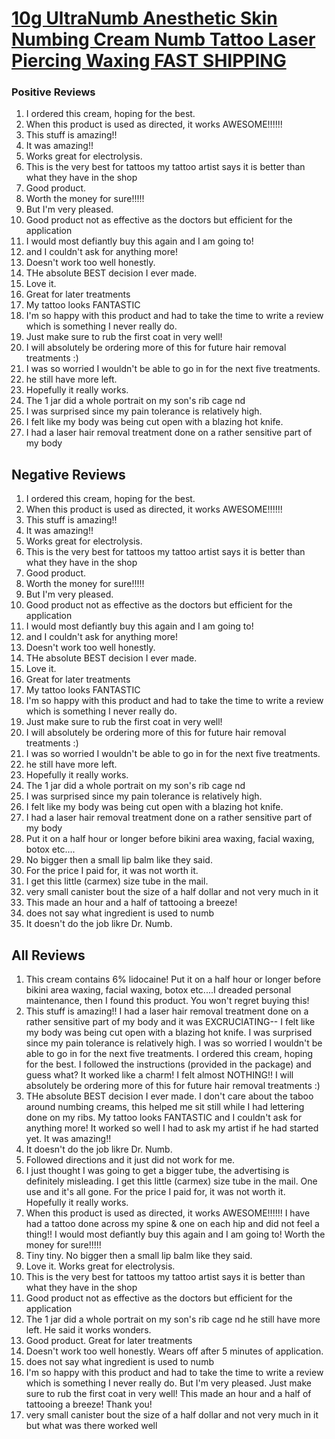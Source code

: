 # [10g UltraNumb Anesthetic Skin Numbing Cream Numb Tattoo Laser Piercing Waxing FAST SHIPPING](https://products.checkmycream.com/products/10g-UltraNumb-Anesthetic-Skin-Numbing-Cream-Numb-Tattoo-Laser-Piercing-Waxing-FAST-SHIPPING.html)

### Positive Reviews

<ol>
      <li>I ordered this cream, hoping for the best.</li>
      <li>When this product is used as directed, it works AWESOME!!!!!!</li>
      <li>This stuff is amazing!!</li>
      <li>It was amazing!!</li>
      <li>Works great for electrolysis.</li>
      <li>This is the very best for tattoos my tattoo artist says it is better than what they have in the shop</li>
      <li>Good product.</li>
      <li>Worth the money for sure!!!!!</li>
      <li>But I&#x27;m very pleased.</li>
      <li>Good product not as effective as the doctors but efficient for the application</li>
      <li>I would most defiantly buy this again and I am going to!</li>
      <li>and I couldn&#x27;t ask for anything more!</li>
      <li>Doesn&#x27;t work too well honestly.</li>
      <li>THe absolute BEST decision I ever made.</li>
      <li>Love it.</li>
      <li>Great for later treatments</li>
      <li>My tattoo looks FANTASTIC</li>
      <li>I&#x27;m so happy with this product and had to take the time to write a review which is something I never really do.</li>
      <li>Just make sure to rub the first coat in very well!</li>
      <li>I will absolutely be ordering more of this for future hair removal treatments :)</li>
      <li>I was so worried I wouldn&#x27;t be able to go in for the next five treatments.</li>
      <li>he still have more left.</li>
      <li>Hopefully it really works.</li>
      <li>The 1 jar did a whole portrait on my son&#x27;s rib cage nd</li>
      <li>I was surprised since my pain tolerance is relatively high.</li>
      <li>I felt like my body was being cut open with a blazing hot knife.</li>
      <li>I had a laser hair removal treatment done on a rather sensitive part of my body</li>
</ol>


<h2>Negative Reviews</h2>
<ol>
<li> I ordered this cream, hoping for the best.</li>
<li> When this product is used as directed, it works AWESOME!!!!!!</li>
<li> This stuff is amazing!!</li>
<li> It was amazing!!</li>
<li> Works great for electrolysis.</li>
<li> This is the very best for tattoos my tattoo artist says it is better than what they have in the shop</li>
<li> Good product.</li>
<li> Worth the money for sure!!!!!</li>
<li> But I&#x27;m very pleased.</li>
<li> Good product not as effective as the doctors but efficient for the application</li>
<li> I would most defiantly buy this again and I am going to!</li>
<li> and I couldn&#x27;t ask for anything more!</li>
<li> Doesn&#x27;t work too well honestly.</li>
<li> THe absolute BEST decision I ever made.</li>
<li> Love it.</li>
<li> Great for later treatments</li>
<li> My tattoo looks FANTASTIC</li>
<li> I&#x27;m so happy with this product and had to take the time to write a review which is something I never really do.</li>
<li> Just make sure to rub the first coat in very well!</li>
<li> I will absolutely be ordering more of this for future hair removal treatments :)</li>
<li> I was so worried I wouldn&#x27;t be able to go in for the next five treatments.</li>
<li> he still have more left.</li>
<li> Hopefully it really works.</li>
<li> The 1 jar did a whole portrait on my son&#x27;s rib cage nd</li>
<li> I was surprised since my pain tolerance is relatively high.</li>
<li> I felt like my body was being cut open with a blazing hot knife.</li>
<li> I had a laser hair removal treatment done on a rather sensitive part of my body</li>
<li> Put it on a half hour or longer before bikini area waxing, facial waxing, botox etc....</li>
<li> No bigger then a small lip balm like they said.</li>
<li> For the price I paid for, it was not worth it.</li>
<li> I get this little (carmex) size tube in the mail.</li>
<li> very small canister bout the size of a half dollar and not very much in it</li>
<li> This made an hour and a half of tattooing a breeze!</li>
<li> does not say what ingredient is used to numb</li>
<li> It doesn&#x27;t do the job likre Dr. Numb.</li>
</ol>

<h2>All Reviews</h2>

<ol>
    <li> This cream contains 6% lidocaine! Put it on a half hour or longer before bikini area waxing, facial waxing, botox etc....I dreaded personal maintenance, then I found this product.  You won&#x27;t regret buying this!</li>
    <li> This stuff is amazing!! I had a laser hair removal treatment done on a rather sensitive part of my body and it was EXCRUCIATING-- I felt like my body was being cut open with a blazing hot knife. I was surprised since my pain tolerance is relatively high. I was so worried I wouldn&#x27;t be able to go in for the next five treatments. I ordered this cream, hoping for the best. I followed the instructions (provided in the package) and guess what? It worked like a charm! I felt almost NOTHING!! I will absolutely be ordering more of this for future hair removal treatments :)</li>
    <li> THe absolute BEST decision I ever made. I don&#x27;t care about the taboo around numbing creams, this helped me sit still while I had lettering done on my ribs. My tattoo looks FANTASTIC and I couldn&#x27;t ask for anything more! It worked so well I had to ask my artist if he had started yet. It was amazing!!</li>
    <li> It doesn&#x27;t do the job likre Dr. Numb.</li>
    <li> Followed directions and it just did not work for me.</li>
    <li> I just thought I was going to get a bigger tube, the advertising is definitely misleading. I get this little (carmex) size tube in the mail. One use and it&#x27;s all gone. For the price I paid for, it was not worth it. Hopefully it really works.</li>
    <li> When this product is used as directed, it works AWESOME!!!!!! I have had a tattoo done across my spine &amp; one on each hip and did not feel a thing!! I would most defiantly buy this again and I am going to! Worth the money for sure!!!!!</li>
    <li> Tiny tiny. No bigger then a small lip balm like they said.</li>
    <li> Love it. Works great for electrolysis.</li>
    <li> This is the very best for tattoos my tattoo artist says it is better than what they have in the shop</li>
    <li> Good product not as effective as the doctors but efficient for the application</li>
    <li> The 1 jar did a whole portrait on my son&#x27;s rib cage nd he still have more left. He said it works wonders.</li>
    <li> Good product. Great for later treatments</li>
    <li> Doesn&#x27;t work too well honestly. Wears off after 5 minutes of application.</li>
    <li> does not say what ingredient is used to numb</li>
    <li> I&#x27;m so happy with this product and had to take the time to write a review which is something I never really do. But I&#x27;m very pleased. Just make sure to rub the first coat in very well! This made an hour and a half of tattooing a breeze! Thank you!</li>
    <li> very small canister bout the size of a half dollar and not very much in it but what was there worked well</li>
</ol>




